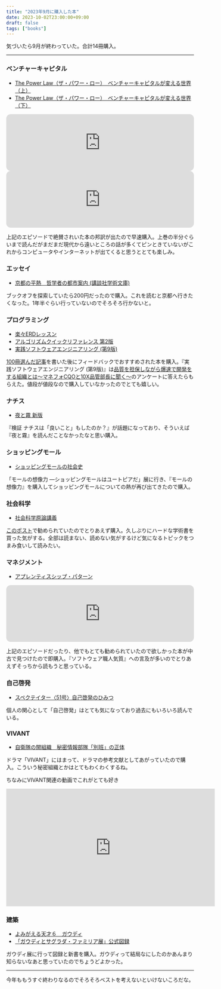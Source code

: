 ```yaml
---
title: "2023年9月に購入した本"
date: 2023-10-02T23:00:00+09:00
draft: false
tags: ["books"]
---
```


気づいたら9月が終わっていた。合計14冊購入。

---

### ベンチャーキャピタル
- [The Power Law（ザ・パワー・ロー）　ベンチャーキャピタルが変える世界（上）](https://amzn.to/3tcjIjn)
- [The Power Law（ザ・パワー・ロー）　ベンチャーキャピタルが変える世界（下）](https://amzn.to/3rBrFy5)

<iframe style="border-radius:12px" src="https://open.spotify.com/embed/episode/3ojWtLKx5gGkEECSyclmW2?utm_source=generator" width="100%" height="152" frameBorder="0" allowfullscreen="" allow="autoplay; clipboard-write; encrypted-media; fullscreen; picture-in-picture" loading="lazy"></iframe>

<iframe style="border-radius:12px" src="https://open.spotify.com/embed/episode/3ZV4YwL32TtEn5Bhe2iRSJ?utm_source=generator" width="100%" height="152" frameBorder="0" allowfullscreen="" allow="autoplay; clipboard-write; encrypted-media; fullscreen; picture-in-picture" loading="lazy"></iframe>

上記のエピソードで絶賛されいた本の邦訳が出たので早速購入。上巻の半分ぐらいまで読んだがまだまだ現代から遠いところの話が多くてピンときていないがこれからコンピュータやインターネットが出てくると思うととても楽しみ。

### エッセイ

- [京都の平熱　哲学者の都市案内 (講談社学術文庫)](https://amzn.to/3PIpDEm)

ブックオフを探索していたら200円だったので購入。これを読むと京都へ行きたくなった。1年半ぐらい行っていないのでそろそろ行かないと。

### プログラミング
- [楽々ERDレッスン](https://amzn.to/45a0sQJ)
- [アルゴリズムクイックリファレンス 第2版](https://amzn.to/3LGhKyb)
- [実践ソフトウェアエンジニアリング (第9版)](https://amzn.to/3EZ0obV)

[100冊選んだ記事](/post/recommended-books-for-foftware-engineers/)を書いた後にフィードバックでおすすめされた本を購入。『実践ソフトウェアエンジニアリング (第9版)』は[品質を担保しながら爆速で開発をする組織とは〜マネフォCQOと10X品管部長に聞く〜](https://findy.connpass.com/event/292866/)のアンケートに答えたらもらえた。値段が値段なので購入していなかったのでとても嬉しい。


### ナチス
- [夜と霧 新版](https://amzn.to/3tggE5O)

『検証 ナチスは「良いこと」もしたのか？』が話題になっており、そういえば『夜と霧』を読んだことなかったなと思い購入。

### ショッピングモール

- [ショッピングモールの社会史](https://amzn.to/3LJPKKa)

「モールの想像力 ―ショッピングモールはユートピアだ」展に行き、『モールの想像力』を購入してショッピングモールについての熱が再び出てきたので購入。

### 社会科学
- [社会科学原論講義](https://amzn.to/3PZgZCF)

[このポスト](https://twitter.com/o0h_/status/1696908192541024583)で勧められていたのでとりあえず購入。久しぶりにハードな学術書を買った気がする。全部は読まない、読めない気がするけど気になるトピックをつまみ食いして読みたい。

### マネジメント

- [アプレンティスシップ・パターン](https://amzn.to/3rBsebb)

<iframe style="border-radius:12px" src="https://open.spotify.com/embed/episode/4Um0zdbFWt1P4KWa3hyS4Q?utm_source=generator" width="100%" height="152" frameBorder="0" allowfullscreen="" allow="autoplay; clipboard-write; encrypted-media; fullscreen; picture-in-picture" loading="lazy"></iframe>

上記のエピソードだったり、他でもとても勧められていたので欲しかった本が中古で見つけたので即購入。『ソフトウェア職人気質』への言及が多いのでとりあえずそっちから読もうと思っている。

### 自己啓発
- [スペクテイター〈51号〉自己啓発のひみつ](https://amzn.to/46xkOoh)

個人の関心として「自己啓発」はとても気になっており過去にもいろいろ読んでいる。

### VIVANT
- [自衛隊の闇組織　秘密情報部隊「別班」の正体](https://amzn.to/3PDiEMT)

ドラマ「VIVANT」にはまって、ドラマの参考文献としてあがっていたので購入。こういう秘密組織とかはとてもわくわくするね。

ちなみにVIVANT関連の動画でこれがとても好き

<iframe width="560" height="315" src="https://www.youtube.com/embed/BLRF-8oRXX8?si=MnOHFLQNHudhgfm2" title="YouTube video player" frameborder="0" allow="accelerometer; autoplay; clipboard-write; encrypted-media; gyroscope; picture-in-picture; web-share" allowfullscreen></iframe>

### 建築
- [よみがえる天才６　ガウディ](https://amzn.to/3PCIGjn)
- [「ガウディとサグラダ・ファミリア展」公式図録](https://tokyo-np.hanbai.jp/products/detail.php?product_id=7256)

ガウディ展に行って図録と新書を購入。ガウディって結局なにしたのかあんまり知らないなあと思っていたのでちょうどよかった。

---

今年ももうすぐ終わりなるのでそろそろベストを考えないといけないころだな。